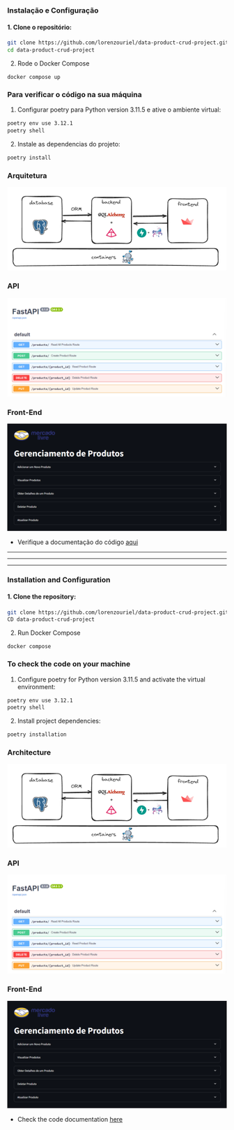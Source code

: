 ### Instalação e Configuração

#### 1. Clone o repositório:
```bash
git clone https://github.com/lorenzouriel/data-product-crud-project.git
cd data-product-crud-project
```

2. Rode o Docker Compose
```docker
docker compose up
```

### Para verificar o código na sua máquina
1. Configurar poetry para Python version 3.11.5 e ative o ambiente virtual:
```bash
poetry env use 3.12.1
poetry shell
```

2. Instale as dependencias do projeto:
```bash
poetry install
```

### Arquitetura
![flow](/docs/flow.png)

### API
![crud](/docs/crud.png)

### Front-End
![front](/docs/front.png)

- Verifique a documentação do código [aqui](/docs/README.md)

---
---
---

### Installation and Configuration

#### 1. Clone the repository:
```bash
git clone https://github.com/lorenzouriel/data-product-crud-project.git
CD data-product-crud-project
```

2. Run Docker Compose
```docker
docker compose
```

### To check the code on your machine
1. Configure poetry for Python version 3.11.5 and activate the virtual environment:
```bash
poetry env use 3.12.1
poetry shell
```

2. Install project dependencies:
```bash
poetry installation
```

### Architecture
![flow](/docs/flow.png)

### API
![crud](/docs/crud.png)

### Front-End
![front](/docs/front.png)

- Check the code documentation [here](/docs/README.md)